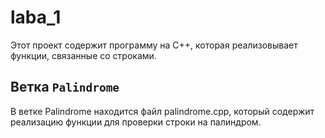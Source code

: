 # laba_1
Этот проект содержит программу на C++, которая реализовывает функции, связанные со строками. 

## Ветка `Palindrome`

В ветке Palindrome находится файл palindrome.cpp, который содержит реализацию функции для проверки строки на палиндром.


